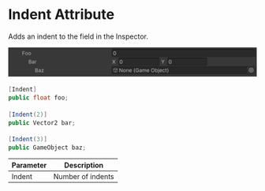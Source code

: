 # Indent Attribute

Adds an indent to the field in the Inspector.

![img](../../../images/img-attribute-indent.png)

```cs
[Indent]
public float foo;

[Indent(2)]
public Vector2 bar;

[Indent(3)]
public GameObject baz;
```

| Parameter | Description |
| - | - |
| Indent | Number of indents |